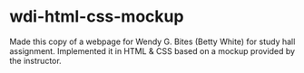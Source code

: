 wdi-html-css-mockup
===================
Made this copy of a webpage for Wendy G. Bites (Betty White) for study hall assignment. Implemented it in HTML & CSS based on a mockup provided by the instructor.
